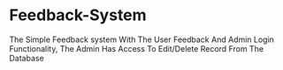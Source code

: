 # Feedback-System
The Simple Feedback system With The User Feedback And Admin Login Functionality, The Admin Has Access To Edit/Delete Record From The Database

